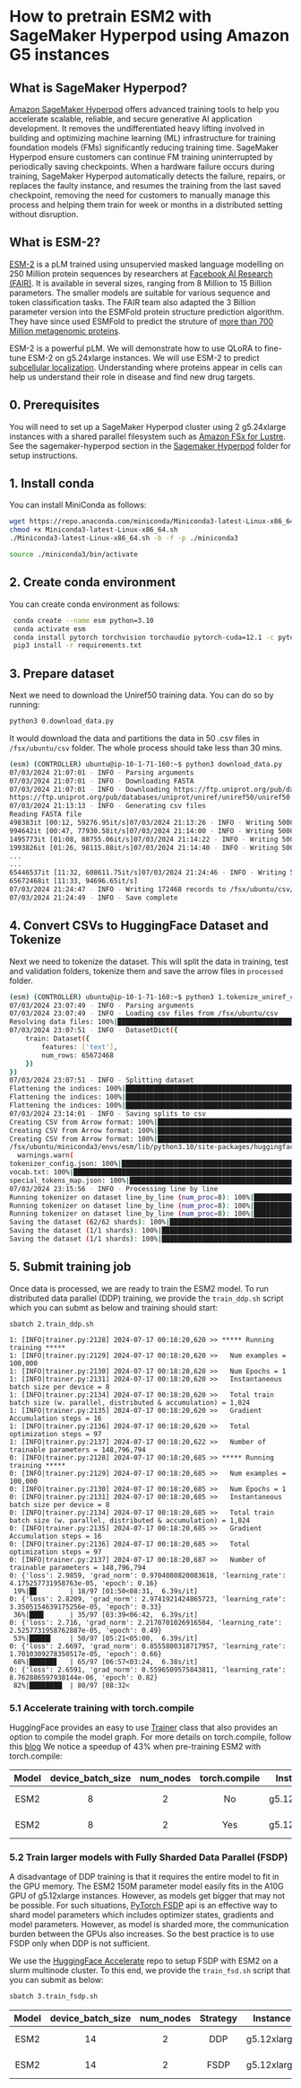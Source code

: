 # How to pretrain ESM2 with SageMaker Hyperpod using Amazon G5 instances

## What is SageMaker Hyperpod?
[Amazon SageMaker Hyperpod](https://aws.amazon.com/sagemaker/hyperpod/) offers advanced training tools to help you accelerate scalable, reliable, and secure generative AI application development. It removes the undifferentiated heavy lifting involved in building and optimizing machine learning (ML) infrastructure for training foundation models (FMs) significantly reducing training time. SageMaker Hyperpod ensure customers can continue FM training uninterrupted by periodically saving checkpoints. When a hardware failure occurs during training, SageMaker Hyperpod automatically detects the failure, repairs, or replaces the faulty instance, and resumes the training from the last saved checkpoint, removing the need for customers to manually manage this process and helping them train for week or months in a distributed setting without disruption.


## What is ESM-2?
[ESM-2](https://www.biorxiv.org/content/10.1101/2022.07.20.500902v1) is a pLM trained using unsupervied masked language modelling on 250 Million protein sequences by researchers at [Facebook AI Research (FAIR)](https://www.biorxiv.org/content/10.1101/2022.07.20.500902v1). It is available in several sizes, ranging from 8 Million to 15 Billion parameters. The smaller models are suitable for various sequence and token classification tasks. The FAIR team also adapted the 3 Billion parameter version into the ESMFold protein structure prediction algorithm. They have since used ESMFold to predict the struture of [more than 700 Million metagenomic proteins](https://esmatlas.com/about).

ESM-2 is a powerful pLM. We will demonstrate how to use QLoRA to fine-tune ESM-2 on g5.24xlarge instances. We will use ESM-2 to predict [subcellular localization](https://academic.oup.com/nar/article/50/W1/W228/6576357?login=false). Understanding where proteins appear in cells can help us understand their role in disease and find new drug targets.

## 0. Prerequisites
You will need to set up a SageMaker Hyperpod cluster using 2 g5.24xlarge instances with a shared parallel filesystem such as [Amazon FSx for Lustre](https://docs.aws.amazon.com/fsx/latest/LustreGuide/getting-started.html).  See the sagemaker-hyperpod section in the [Sagemaker Hyperpod](https://github.com/aws-samples/awsome-distributed-training/tree/main/1.architectures/5.sagemaker-hyperpod) folder for setup instructions.  

## 1. Install conda

You can install MiniConda as follows:

```bash
wget https://repo.anaconda.com/miniconda/Miniconda3-latest-Linux-x86_64.sh
chmod +x Miniconda3-latest-Linux-x86_64.sh
./Miniconda3-latest-Linux-x86_64.sh -b -f -p ./miniconda3

source ./miniconda3/bin/activate
```
## 2. Create conda environment

You can create conda environment as follows:

```bash
 conda create --name esm python=3.10
 conda activate esm
 conda install pytorch torchvision torchaudio pytorch-cuda=12.1 -c pytorch -c nvidia
 pip3 install -r requirements.txt
```

## 3. Prepare dataset

Next we need to download the Uniref50 training data. You can do so by running:

```bash
python3 0.download_data.py
```
It would download the data and partitions the data in 50 .csv files in `/fsx/ubuntu/csv` folder. The whole process should take less than 30 mins.

```bash
(esm) (CONTROLLER) ubuntu@ip-10-1-71-160:~$ python3 download_data.py
07/03/2024 21:07:01 - INFO - Parsing arguments
07/03/2024 21:07:01 - INFO - Downloading FASTA
07/03/2024 21:07:01 - INFO - Downloading https://ftp.uniprot.org/pub/databases/uniprot/uniref/uniref50/uniref50.fasta.gz to /fsx/ubuntu/tmp9kq51ybi/fasta
https://ftp.uniprot.org/pub/databases/uniprot/uniref/uniref50/uniref50.fasta.gz: 100%|████████████████████████████████████████████████████████████████████████████████| 12.8G/12.8G [06:11<00:00, 36.8MB/s]
07/03/2024 21:13:13 - INFO - Generating csv files
Reading FASTA file
498383it [00:12, 59276.95it/s]07/03/2024 21:13:26 - INFO - Writing 500000 records to /fsx/ubuntu/csv/x000.csv
994642it [00:47, 77930.58it/s]07/03/2024 21:14:00 - INFO - Writing 500000 records to /fsx/ubuntu/csv/x001.csv
1495773it [01:08, 88755.06it/s]07/03/2024 21:14:22 - INFO - Writing 500000 records to /fsx/ubuntu/csv/x002.csv
1993826it [01:26, 98115.08it/s]07/03/2024 21:14:40 - INFO - Writing 500000 records to /fsx/ubuntu/csv/x003.csv
...
...
65446537it [11:32, 608611.75it/s]07/03/2024 21:24:46 - INFO - Writing 500000 records to /fsx/ubuntu/csv/x130.csv
65672468it [11:33, 94696.65it/s]
07/03/2024 21:24:47 - INFO - Writing 172468 records to /fsx/ubuntu/csv/x131.csv
07/03/2024 21:24:49 - INFO - Save complete
```

## 4. Convert CSVs to HuggingFace Dataset and Tokenize

Next we need to tokenize the dataset. This will split the data in training, test and validation folders, tokenize them and save the arrow files in `processed` folder.

```bash
(esm) (CONTROLLER) ubuntu@ip-10-1-71-160:~$ python3 1.tokenize_uniref_csv.py
07/03/2024 23:07:49 - INFO - Parsing arguments
07/03/2024 23:07:49 - INFO - Loading csv files from /fsx/ubuntu/csv
Resolving data files: 100%|██████████████████████████████████████████████████████████████████████████████████████████████████████████████████████████████████████████| 132/132 [00:00<00:00, 356272.93it/s]
07/03/2024 23:07:51 - INFO - DatasetDict({
    train: Dataset({
        features: ['text'],
        num_rows: 65672468
    })
})
07/03/2024 23:07:51 - INFO - Splitting dataset
Flattening the indices: 100%|████████████████████████████████████████████████████████████████████████████████████████████████████████████████████████| 10000000/10000000 [06:02<00:00, 27582.63 examples/s]
Flattening the indices: 100%|██████████████████████████████████████████████████████████████████████████████████████████████████████████████████████████████| 50000/50000 [00:00<00:00, 59268.14 examples/s]
Flattening the indices: 100%|██████████████████████████████████████████████████████████████████████████████████████████████████████████████████████████████| 50000/50000 [00:00<00:00, 62442.35 examples/s]
07/03/2024 23:14:01 - INFO - Saving splits to csv
Creating CSV from Arrow format: 100%|████████████████████████████████████████████████████████████████████████████████████████████████████████████████████████████████| 10000/10000 [01:51<00:00, 89.70ba/s]
Creating CSV from Arrow format: 100%|██████████████████████████████████████████████████████████████████████████████████████████████████████████████████████████████████████| 50/50 [00:00<00:00, 89.99ba/s]
Creating CSV from Arrow format: 100%|██████████████████████████████████████████████████████████████████████████████████████████████████████████████████████████████████████| 50/50 [00:00<00:00, 89.29ba/s]
/fsx/ubuntu/miniconda3/envs/esm/lib/python3.10/site-packages/huggingface_hub/file_download.py:1132: FutureWarning: `resume_download` is deprecated and will be removed in version 1.0.0. Downloads always resume when possible. If you want to force a new download, use `force_download=True`.
  warnings.warn(
tokenizer_config.json: 100%|█████████████████████████████████████████████████████████████████████████████████████████████████████████████████████████████████████████████| 95.0/95.0 [00:00<00:00, 949kB/s]
vocab.txt: 100%|████████████████████████████████████████████████████████████████████████████████████████████████████████████████████████████████████████████████████████| 93.0/93.0 [00:00<00:00, 1.09MB/s]
special_tokens_map.json: 100%|████████████████████████████████████████████████████████████████████████████████████████████████████████████████████████████████████████████| 125/125 [00:00<00:00, 1.55MB/s]
07/03/2024 23:15:56 - INFO - Processing line by line
Running tokenizer on dataset line_by_line (num_proc=8): 100%|█████████████████████████████████████████████████████████████████████████████████████████| 10000000/10000000 [23:46<00:00, 7008.67 examples/s]
Running tokenizer on dataset line_by_line (num_proc=8): 100%|████████████████████████████████████████████████████████████████████████████████████████████████| 50000/50000 [00:57<00:00, 870.72 examples/s]
Running tokenizer on dataset line_by_line (num_proc=8): 100%|███████████████████████████████████████████████████████████████████████████████████████████████| 50000/50000 [00:08<00:00, 5695.93 examples/s]
Saving the dataset (62/62 shards): 100%|████████████████████████████████████████████████████████████████████████████████████████████████████████████| 10000000/10000000 [00:55<00:00, 180076.96 examples/s]
Saving the dataset (1/1 shards): 100%|████████████████████████████████████████████████████████████████████████████████████████████████████████████████████| 50000/50000 [00:00<00:00, 177160.38 examples/s]
Saving the dataset (1/1 shards): 100%|████████████████████████████████████████████████████████████████████████████████████████████████████████████████████| 50000/50000 [00:00<00:00, 182452.27 examples/s]
```

## 5. Submit training job

Once data is processed, we are ready to train the ESM2 model. To run distributed data parallel (DDP) training, we provide the `train_ddp.sh` script which you can submt as below and training should start:

```
sbatch 2.train_ddp.sh
```

```
1: [INFO|trainer.py:2128] 2024-07-17 00:18:20,620 >> ***** Running training *****
1: [INFO|trainer.py:2129] 2024-07-17 00:18:20,620 >>   Num examples = 100,000
1: [INFO|trainer.py:2130] 2024-07-17 00:18:20,620 >>   Num Epochs = 1
1: [INFO|trainer.py:2131] 2024-07-17 00:18:20,620 >>   Instantaneous batch size per device = 8
1: [INFO|trainer.py:2134] 2024-07-17 00:18:20,620 >>   Total train batch size (w. parallel, distributed & accumulation) = 1,024
1: [INFO|trainer.py:2135] 2024-07-17 00:18:20,620 >>   Gradient Accumulation steps = 16
1: [INFO|trainer.py:2136] 2024-07-17 00:18:20,620 >>   Total optimization steps = 97
1: [INFO|trainer.py:2137] 2024-07-17 00:18:20,622 >>   Number of trainable parameters = 148,796,794
0: [INFO|trainer.py:2128] 2024-07-17 00:18:20,685 >> ***** Running training *****
0: [INFO|trainer.py:2129] 2024-07-17 00:18:20,685 >>   Num examples = 100,000
0: [INFO|trainer.py:2130] 2024-07-17 00:18:20,685 >>   Num Epochs = 1
0: [INFO|trainer.py:2131] 2024-07-17 00:18:20,685 >>   Instantaneous batch size per device = 8
0: [INFO|trainer.py:2134] 2024-07-17 00:18:20,685 >>   Total train batch size (w. parallel, distributed & accumulation) = 1,024
0: [INFO|trainer.py:2135] 2024-07-17 00:18:20,685 >>   Gradient Accumulation steps = 16
0: [INFO|trainer.py:2136] 2024-07-17 00:18:20,685 >>   Total optimization steps = 97
0: [INFO|trainer.py:2137] 2024-07-17 00:18:20,687 >>   Number of trainable parameters = 148,796,794
0: {'loss': 2.9859, 'grad_norm': 0.9704080820083618, 'learning_rate': 4.175257731958763e-05, 'epoch': 0.16}
 19%|█▊        | 18/97 [01:50<08:31,  6.39s/it]
0: {'loss': 2.8209, 'grad_norm': 2.9741921424865723, 'learning_rate': 3.3505154639175256e-05, 'epoch': 0.33}
 36%|███▌      | 35/97 [03:39<06:42,  6.39s/it]
0: {'loss': 2.716, 'grad_norm': 2.2170701026916504, 'learning_rate': 2.5257731958762887e-05, 'epoch': 0.49}
 53%|█████▎    | 50/97 [05:21<05:00,  6.39s/it]
0: {'loss': 2.6697, 'grad_norm': 0.8555800318717957, 'learning_rate': 1.7010309278350517e-05, 'epoch': 0.66}
 68%|██████▊   | 65/97 [06:57<03:24,  6.38s/it]
0: {'loss': 2.6591, 'grad_norm': 0.5596509575843811, 'learning_rate': 8.762886597938144e-06, 'epoch': 0.82}
 82%|████████▏ | 80/97 [08:32<

```

### 5.1 Accelerate training with torch.compile

HuggingFace provides an easy to use [Trainer](https://huggingface.co/docs/transformers/en/main_classes/trainer) class that also provides an option to compile the model graph. For more details on torch.compile, follow this [blog](https://pytorch.org/blog/maximizing-training-throughput/) We notice a speedup of 43% when pre-training ESM2 with torch.compile:

|  Model | device_batch_size | num_nodes | torch.compile |     Instance   |   Throughput   |
|:------:|:-----------------:|:---------:|:-------------:| :------------: | :------------: |
|  ESM2  |         8         |     2     |       No      |  g5.12xlarge   |  160 samples/s | 
|  ESM2  |         8         |     2     |      Yes      |  g5.12xlarge   |  229 samples/s |


### 5.2 Train larger models with Fully Sharded Data Parallel (FSDP)

A disadvantage of DDP training is that it requires the entire model to fit in the GPU memory. The ESM2 150M parameter model easily fits in the A10G GPU of g5.12xlarge instances. However, as models get bigger that may not be possible. For such situations, [PyTorch FSDP](https://pytorch.org/blog/introducing-pytorch-fully-sharded-data-parallel-api/) api is an effective way to shard model parameters which includes optimizer states, gradients and model parameters. However, as model is sharded more, the communication burden between the GPUs also increases. So the best practice is to use FSDP only when DDP is not sufficient. 

We use the [HuggingFace Accelerate](https://github.com/huggingface/accelerate) repo to setup FSDP with ESM2 on a slurm multinode cluster. To this end, we provide the `train_fsd.sh` script that you can submit as below:

```bash
sbatch 3.train_fsdp.sh
```

|  Model | device_batch_size | num_nodes | Strategy |     Instance   |   Throughput   |
|:------:|:-----------------:|:---------:|:--------:| :------------: | :------------: |
|  ESM2  |        14         |     2     |    DDP   |  g5.12xlarge   |  253 samples/s | 
|  ESM2  |        14         |     2     |    FSDP  |  g5.12xlarge   |  162 samples/s |





